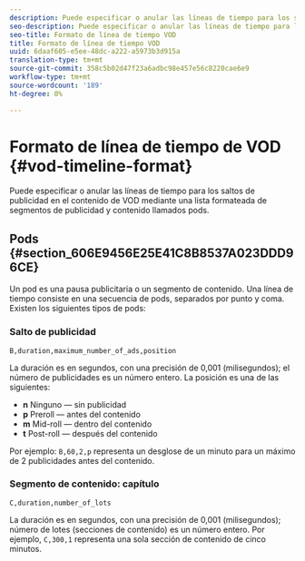 ```yaml
---
description: Puede especificar o anular las líneas de tiempo para los saltos de publicidad en el contenido de VOD mediante una lista formateada de segmentos de publicidad y contenido llamados pods.
seo-description: Puede especificar o anular las líneas de tiempo para los saltos de publicidad en el contenido de VOD mediante una lista formateada de segmentos de publicidad y contenido llamados pods.
seo-title: Formato de línea de tiempo VOD
title: Formato de línea de tiempo VOD
uuid: 6daaf605-e5ee-48dc-a222-a5973b3d915a
translation-type: tm+mt
source-git-commit: 358c5b02d47f23a6adbc98e457e56c8220cae6e9
workflow-type: tm+mt
source-wordcount: '189'
ht-degree: 0%

---
```



# Formato de línea de tiempo de VOD {#vod-timeline-format}

Puede especificar o anular las líneas de tiempo para los saltos de publicidad en el contenido de VOD mediante una lista formateada de segmentos de publicidad y contenido llamados pods.

## Pods {#section_606E9456E25E41C8B8537A023DDD96CE}

Un pod es una pausa publicitaria o un segmento de contenido. Una línea de tiempo consiste en una secuencia de pods, separados por punto y coma. Existen los siguientes tipos de pods:

### Salto de publicidad

```
B,duration,maximum_number_of_ads,position
```

La duración es en segundos, con una precisión de 0,001 (milisegundos); el número de publicidades es un número entero. La posición es una de las siguientes:
* **n** Ninguno — sin publicidad
* **p** Preroll — antes del contenido
* **m** Mid-roll — dentro del contenido
* **t** Post-roll — después del contenido

Por ejemplo: `B,60,2,p` representa un desglose de un minuto para un máximo de 2 publicidades antes del contenido.

### Segmento de contenido: capítulo

```
C,duration,number_of_lots
```

La duración es en segundos, con una precisión de 0,001 (milisegundos); número de lotes (secciones de contenido) es un número entero. Por ejemplo, `C,300,1` representa una sola sección de contenido de cinco minutos.